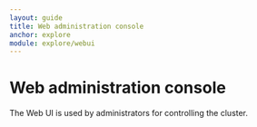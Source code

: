```yaml
---
layout: guide
title: Web administration console
anchor: explore
module: explore/webui
---
```


# Web administration console

The Web UI is used by administrators for controlling the cluster.
